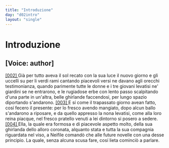 ```yaml
---
title: "Introduzione"
day: "d02intro"
layout: "single"
---
```

<div id="d02intro" type="introduction" who="author">
 <h1>
  Introduzione
 </h1>
 <p>
  <h2>
   [Voice: author]
  </h2>
 </p>
 <p>
  <a href="{{ site.baseurl }}enDecameron/d02intro#p02980002">
   [002]
  </a>
  Gi&agrave; per tutto aveva il sol recato con la sua luce il nuovo giorno e gli uccelli su per li verdi rami cantando piacevoli versi ne davano agli orecchi testimonianza, quando parimente tutte le donne e i tre giovani levatisi ne'
  <name placeref="giardini-i02" type="place">
   giardini
  </name>
  se ne entrarono, e le rugiadose erbe con lento passo scalpitando d'una parte in un'altra, belle ghirlande faccendosi, per lungo spazio diportando s'andarono.
  <a href="{{ site.baseurl }}enDecameron/d02intro#p02980003">
   [003]
  </a>
  E s&iacute; come il trapassato giorno avean fatto, cos&iacute; fecero il presente: per lo fresco avendo mangiato, dopo alcun ballo s'andarono a riposare, e da quello appresso la
  <time value="oranona-02intro">
   nona
  </time>
  levatisi, come alla loro
  <name persref="filomena" type="person">
   reina
  </name>
  piacque, nel fresco
  <name placeref="pratello-i02" type="place">
   pratello
  </name>
  venuti a lei dintorno si posero a sedere.
  <a href="{{ site.baseurl }}enDecameron/d02intro#p02980004">
   [004]
  </a>
  Ella, la quale era formosa e di piacevole aspetto molto, della sua ghirlanda dello alloro coronata, alquanto stata e tutta la sua compagnia riguardata nel viso, a
  <name persref="neifile" type="person">
   Neifile
  </name>
  comand&ograve; che alle future novelle con una desse principio. La quale, senza alcuna scusa fare, cos&iacute; lieta cominci&ograve; a parlare.
 </p>
</div>